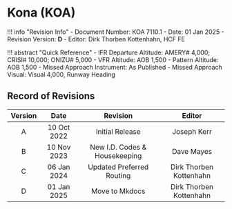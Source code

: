 # Kona (KOA)

!!! info "Revision Info"
    - Document Number: KOA 7110.1
    - Date: 01 Jan 2025
    - Revision Version: **D**
    - Editor: Dirk Thorben Kottenhahn, HCF FE

!!! abstract "Quick Reference"
    - IFR Departure Altitude: AMERY# 4,000; CRISI# 10,000; ONIZU# 5,000
    - VFR Altitude: AOB 1,500
    - Pattern Altitude: AOB 1,500
    - Missed Approach Instrument: As Published
    - Missed Approach Visual: Visual 4,000, Runway Heading

## Record of Revisions

| Version | Date | Revision | Editor |
|:---:|:---:|:---:|:---:|
| A | 10 Oct 2022 | Initial Release | Joseph Kerr |
| B | 10 Nov 2023 | New I.D. Codes & Housekeeping | Dave Mayes |
| C | 06 Jan 2024 | Updated Preferred Routing | Dirk Thorben Kottenhahn|
| D | 01 Jan 2025 | Move to Mkdocs | Dirk Thorben Kottenhahn |
